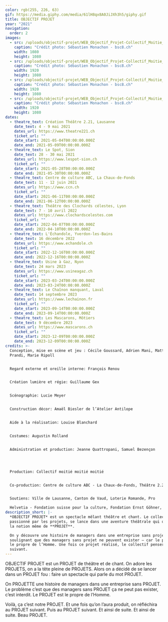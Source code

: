 ```yaml
---
color: rgb(255, 226, 63)
gif: https://media.giphy.com/media/61lH8qx8A0JiJXh3h5/giphy.gif
title: OBJECTIF PROJET
year: "2021"
navigation:
  order: 2
images:
  - src: /uploads/objectif-projet/WEB_Objectif_Projet-Collectif_Moitie_Moitie_Moitie-2_21-26_avril_2021-Photo_c_Sastien_Monachon_04_8Y2A7843.JPG
    caption: "Crédit photo: Sébastien Monachon - bsc8.ch"
    width: 1080
    height: 1080
  - src: /uploads/objectif-projet/WEB_Objectif_Projet-Collectif_Moitie_Moitie_Moitie-2_21-26_avril_2021-Photo_c_Sastien_Monachon_05_NS5C5783.JPG
    caption: "Crédit photo: Sébastien Monachon - bsc8.ch"
    width: 1920
    height: 1080
  - src: /uploads/objectif-projet/WEB_Objectif_Projet-Collectif_Moitie_Moitie_Moitie-2_21-26_avril_2021-Photo_c_Sastien_Monachon_18_NS5C5941.JPG
    caption: "Crédit photo: Sébastien Monachon - bsc8.ch"
    width: 1920
    height: 1080
  - src: /uploads/objectif-projet/WEB_Objectif_Projet-Collectif_Moitie_Moitie_Moitie-2_21-26_avril_2021-Photo_c_Sastien_Monachon_26_NS5C6016.JPG
    caption: "Crédit photo: Sébastien Monachon - bsc8.ch"
    width: 1920
    height: 1080
dates:
  - theatre_text: Création Théâtre 2.21, Lausanne
    date_text: 4 - 9 mai 2021
    dates_url: https://www.theatre221.ch
    ticket_url: ""
    date_start: 2021-05-04T00:00:00.000Z
    date_end: 2021-05-09T00:00:00.000Z
  - theatre_text: Le Spot, Sion
    date_text: 28 - 30 mai 2021
    dates_url: https://www.lespot-sion.ch
    ticket_url: ""
    date_start: 2021-05-28T00:00:00.000Z
    date_end: 2021-05-30T00:00:00.000Z
  - theatre_text: Centre de culture ABC, La Chaux-de-Fonds
    date_text: 11 - 12 juin 2021
    dates_url: https://www.ccn.ch
    ticket_url: ""
    date_start: 2021-06-11T00:00:00.000Z
    date_end: 2021-06-12T00:00:00.000Z
  - theatre_text: Théâtre des Clochards célestes, Lyon
    date_text: 7 - 10 avril 2022
    dates_url: https://www.clochardscelestes.com
    ticket_url: ""
    date_start: 2022-04-07T00:00:00.000Z
    date_end: 2022-04-10T00:00:00.000Z
  - theatre_text: L'Échandole, Yverdon-les-Bains
    date_text: 16 décembre 2022
    dates_url: https://www.echandole.ch
    ticket_url: ""
    date_start: 2022-12-16T00:00:00.000Z
    date_end: 2022-12-16T00:00:00.000Z
  - theatre_text: Usine à Gaz, Nyon
    date_text: 24 mars 2023
    dates_url: https://www.usineagaz.ch
    ticket_url: ""
    date_start: 2023-03-24T00:00:00.000Z
    date_end: 2023-03-24T00:00:00.000Z
  - theatre_text: Le Chaînon manquant, Laval
    date_text: 14 septembre 2023
    dates_url: https://www.lechainon.fr
    ticket_url: ""
    date_start: 2023-09-14T00:00:00.000Z
    date_end: 2023-09-14T00:00:00.000Z
  - theatre_text: Les Mascarons, Môtiers
    date_text: 9 décembre 2023
    dates_url: https://www.mascarons.ch
    ticket_url: ""
    date_start: 2023-12-09T00:00:00.000Z
    date_end: 2023-12-09T00:00:00.000Z
credits: >-
  Conception, mise en scène et jeu : Cécile Goussard, Adrien Mani, Matteo
  Prandi, Marie Ripoll


  Regard externe et oreille interne: François Renou


  Création lumière et régie: Guillaume Gex


  Scénographie: Lucie Meyer


  Construction décor: Amaël Biesler de l’Atelier Antilope


  Aide à la réalisation: Louise Blanchard


  Costumes: Augustin Rolland


  Administration et production: Jeanne Quattropani, Samuel Bezençon




  Production: Collectif moitié moitié moitié


  Co-production: Centre de culture ABC - La Chaux-de-Fonds, Théâtre 2.21 - Lausanne, Petithéâtre de Sion


  Soutiens: Ville de Lausanne, Canton de Vaud, Loterie Romande, Pro 

  Helvetia - Fondation suisse pour la culture, Fondation Ernst Göhner, Fondation Michalski et Fonds culturel de la SSA
description_short: |-
  *OBJECTIF PROJET* est un spectacle mêlant théâtre et chant. Le collectif,
  passionné par les projets, se lance dans une aventure théâtrale qui questionne
  la notion même de **PROJET**.

  On y découvre une histoire de managers dans une entreprise sans projet,
  soulignant que des managers sans projet ne peuvent exister – car le projet est
  le propre de l’Homme. Une fois ce projet réalisé, le collectif pensera déjà au
  suivant.
---
```

OBJECTIF PROJET est un PROJET de théâtre et de chant. On adore les PROJETS, on a la tête pleine de PROJETS. Alors on a décidé de se lancer dans un PROJET fou : faire un spectacle qui parle du mot PROJET. 

On PROJETTE une histoire de managers dans une entreprise sans PROJET. Le problème c’est que des managers sans PROJET ça ne peut pas exister, c’est interdit. Le PROJET est le propre de l’Homme.

Voilà, ça c’est notre PROJET. Et une fois qu’on l’aura produit, on réfléchira au PROJET suivant. Puis au PROJET suivant. Et ainsi de suite. Et ainsi de suite. Beau PROJET.
